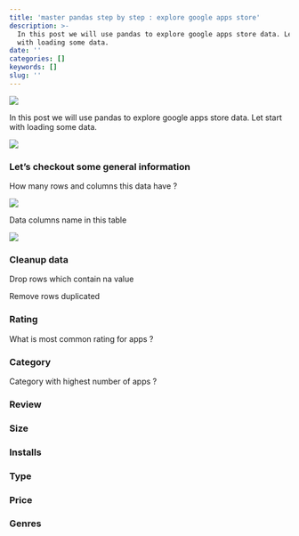 ```yaml
---
title: 'master pandas step by step : explore google apps store'
description: >-
  In this post we will use pandas to explore google apps store data. Let start
  with loading some data.
date: ''
categories: []
keywords: []
slug: ''
---
```


![](https://cdn-images-1.medium.com/max/2560/1*uBfcE86cZsVziyPZRcakmQ.jpeg)

In this post we will use pandas to explore google apps store data. Let start with loading some data.

![](https://cdn-images-1.medium.com/max/800/1*LLTHtaZ-HCqn0wRIRBrwCw.png)

### Let’s checkout some general information

How many rows and columns this data have ?

![](https://cdn-images-1.medium.com/max/800/1*WPl6YOSLQhpS7XJ9zqSQGA.png)

Data columns name in this table

![](https://cdn-images-1.medium.com/max/800/1*5iYdCIh7Ruo2V-XNQJCVuw.png)

### Cleanup data

Drop rows which contain na value

Remove rows duplicated

### Rating

What is most common rating for apps ?

### Category

Category with highest number of apps ?

### Review

### Size

### Installs

### Type

### Price

### Genres